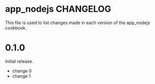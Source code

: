# app_nodejs CHANGELOG

This file is used to list changes made in each version of the app_nodejs cookbook.

# 0.1.0

Initial release.

- change 0
- change 1

